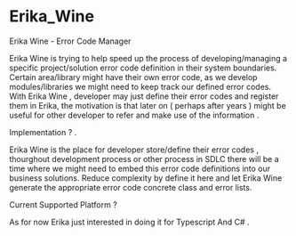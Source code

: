 # Erika_Wine
Erika Wine - Error Code Manager

Erika Wine is trying to help speed up the process of developing/managing a specific project/solution error code definition in their system boundaries.  Certain area/library might have their own error code,  as we develop modules/libraries we might need to keep track our defined error codes.  With Erika Wine , developer may just define their error codes and  register them in Erika, the motivation is that later on ( perhaps after years ) might be useful for other developer to refer and make use of the information  .  

Implementation ? . 

Erika Wine is the place for developer store/define their error codes , thourghout development process or other process in SDLC there will be a time where we might need to embed this error code definitions into our business solutions. Reduce complexity by define it here and let Erika Wine generate the appropriate error code concrete class and error lists.

Current Supported Platform ? 

As for now Erika just interested in doing it for Typescript And C# . 


